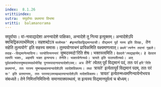 ```yaml
---
index:  8.1.26
vrittiindex: 
sutra:  सपूर्वायाः प्रथमाया विभाषा
vritti:  balamanorama 
---
```


सपूर्वायाः। वां-नावाद्यादेशा अनन्वादेशे पाक्षिकाः, अन्वादेशे तु नित्या इत्युक्तम्। अन्वादेशेऽपि क्वचिद्विकल्पार्थमिदम्। सहशब्दोऽत्र `सलोमक' #इत्यादिवद्विद्यमानवाची। वीद्यमानं पूर्वं यस्य इति विग्रहः, `तेन सहेति तुल्ययोगे' इति सहस्य समासः। तुस्ययोगवचनं प्रायिकमिति वक्ष्यमाणत्वात्। `प्रथमे'त्यनेन तदन्तं गृह्यते। तदाह--विद्यमानेत्यादिना। परयोरित्यनन्तरं `युष्मदस्मदो'रिति शेषः। भक्तस्त्वमिति। `देवदत्ते'त्यद्याहार्यम्। हे देवदत्त त्वमपि भक्तः, अहमपि भक्त इत्यन्वयः। तेनेति। भक्तत्वेनेत्यर्थः। त्रायते इति पालयतीत्यर्थः। अत् पूर्ववाक्योपात्तयुष्मदस्मदर्थयोरिह पुनरूपादानादन्वादेशोऽयम्। अत्र `तेने' त्येतत् पूर्वं विद्यमानं पदं, ततः परं `हरि'रिति प्रथमान्तं, ततः परस्य युष्मच्छब्दस्यान्वादेशेऽपि त्वादेशविकल्पः। तथा `त्रायते' इत्येतत्पूर्वं विद्यमानं पदम्, ततः परं `सः' इति प्रतमान्तम्, ततः परस्याऽस्मच्छब्दस्यान्वादेशेऽपि मादेशविक्लपः। `त्रायत' इत्येतन्मध्यमणिन्यायेनोभयत्र संबध्यते। तेने निमित्तनिमित्तिनोः समानवाक्यस्थत्वं, स इत्यस्य विद्यमानपूर्वत्वं च बोध्यम्। 

